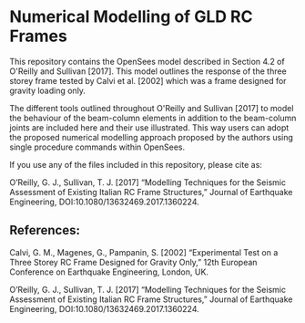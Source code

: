 # Numerical Modelling of GLD RC Frames

This repository contains the OpenSees model described in Section 4.2 of O'Reilly and Sullivan [2017]. This model outlines the response of the three storey frame tested by Calvi et al. [2002] which was a frame designed for gravity loading only.

The different tools outlined throughout O'Reilly and Sullivan [2017] to model the behaviour of the beam-column elements in addition to the beam-column joints are included here and their use illustrated. This way users can adopt the proposed numerical modelling approach proposed by the authors using single procedure commands within OpenSees.

If you use any of the files included in this repository, please cite as:

O’Reilly, G. J., Sullivan, T. J. [2017] “Modelling Techniques for the Seismic Assessment of Existing Italian RC Frame Structures,” Journal of Earthquake Engineering, DOI:10.1080/13632469.2017.1360224.

## References:

Calvi, G. M., Magenes, G., Pampanin, S. [2002] “Experimental Test on a Three Storey RC Frame Designed for Gravity Only,” 12th European Conference on Earthquake Engineering, London, UK.

O’Reilly, G. J., Sullivan, T. J. [2017] “Modelling Techniques for the Seismic Assessment of Existing Italian RC Frame Structures,” Journal of Earthquake Engineering, DOI:10.1080/13632469.2017.1360224.
